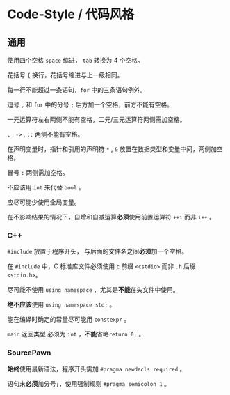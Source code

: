 # Code-Style / 代码风格

## 通用

使用四个空格 `space` 缩进， `tab` 转换为 4 个空格。

花括号 `{` 换行，花括号缩进与上一级相同。

每一行不能超过一条语句，`for` 中的三条语句例外。

逗号 `,` 和 `for` 中的分号 `;` 后方加一个空格，前方不能有空格。

一元运算符左右两侧不能有空格，二元/三元运算符两侧需加空格。

`.` , `->` , `::` 两侧不能有空格。

在声明变量时，指针和引用的声明符 `*` , `&` 放置在数据类型和变量中间，两侧加空格。

冒号 `:` 两侧需加空格。

不应该用 `int` 来代替 `bool` 。

应尽可能少使用全局变量。

在不影响结果的情况下，自增和自减运算**必须**使用前置运算符 `++i` 而非 `i++` 。

### C++

`#include` 放置于程序开头， 与后面的文件名之间**必须**加一个空格。

在 `#include` 中，C 标准库文件必须使用 `c` 前缀 `<cstdio>` 而非 `.h` 后缀 `<stdio.h>`。

尽可能不使用 `using namespace` ，尤其是**不能**在头文件中使用。

**绝不应该**使用 `using namespace std;` 。

能在编译时确定的常量尽可能用 `constexpr` 。

`main` 返回类型 必须为 `int` ，**不能**省略`return 0;` 。

### SourcePawn

**始终**使用最新语法，程序开头需加 `#pragma newdecls required` 。

语句末**必须**加分号`;`，使用强制规则 `#pragma semicolon 1` 。
